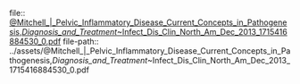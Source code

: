 file:: [@Mitchell_|_Pelvic_Inflammatory_Disease_Current_Concepts_in_Pathogenesis,_Diagnosis_and_Treatment_~Infect_Dis_Clin_North_Am_Dec_2013_1715416884530_0.pdf](../assets/@Mitchell_|_Pelvic_Inflammatory_Disease_Current_Concepts_in_Pathogenesis,_Diagnosis_and_Treatment_~Infect_Dis_Clin_North_Am_Dec_2013_1715416884530_0.pdf)
file-path:: ../assets/@Mitchell_|_Pelvic_Inflammatory_Disease_Current_Concepts_in_Pathogenesis,_Diagnosis_and_Treatment_~Infect_Dis_Clin_North_Am_Dec_2013_1715416884530_0.pdf
